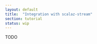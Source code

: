 ```yaml
---
layout: default
title:  "Integration with scalaz-stream"
section: tutorial
status: wip
---
```

TODO
